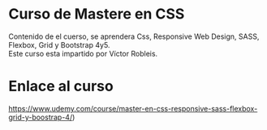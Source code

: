 # Curso de Mastere en CSS
Contenido de el cuerso, se aprendera Css, Responsive Web Design, SASS, Flexbox, Grid y Bootstrap 4y5.
<br/>
Este curso esta impartido por Víctor Robleis.
# Enlace al curso
https://www.udemy.com/course/master-en-css-responsive-sass-flexbox-grid-y-boostrap-4/)


